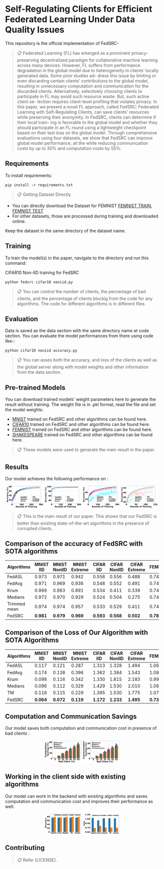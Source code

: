 

# Self-Regulating Clients for Efficient Federated Learning Under Data Quality Issues

This repository is the official implementation of FedSRC-

>📋 Federated Learning (FL) has emerged as a prominent privacy-
preserving decentralized paradigm for collaborative machine
learning across many devices. However, FL suffers from performance degradation in the global model due to heterogeneity in clients’ locally generated data. Some prior studies ad-
dress this issue by limiting or even discarding certain clients’
contributions to the global model, resulting in unnecessary
computation and communication for the discarded clients.
Alternatively, selectively choosing clients to participate in FL
may avoid such resource waste. But, such active client se-
lection requires client-level profiling that violates privacy. In
this paper, we present a novel FL approach, called FedSRC:
Federated Learning with Self-Regulating Clients, can
save clients’ resources while preserving their anonymity. In
FedSRC, clients can determine if their local train-
ing is favorable to the global model and whether they should
participate in an FL round using a lightweight checkpoint
based on their test loss on the global model. Through comprehensive evaluations using four datasets, we show that
FedSRC can improve global model performance, all the
while reducing communication costs by up to 30% and computation costs by 55%.

## Requirements

To install requirements:

```setup
pip install -r requirements.txt
```
>📋  Getting Dataset Directly
- You can directly download the Dataset for FEMNIST [FEMNIST TRAIN](https://drive.google.com/file/d/1dhwHcwHvgHGraG-OMXzVA4WrpiNLoqAV/view?usp=sharing), [FEMNIST TEST](https://drive.google.com/file/d/1Oe3yEPa2TruLkEOTLsZtipZjERBs-a1M/view?usp=sharing)
- For other datasets, those are processed during training and downloaded online.

Keep the dataset in the same directory of the dataset name.

## Training

To train the model(s) in the paper, navigate to the directory and run this command:


CIFAR10 Non-IID training for FedSRC
```
python fedsrc cifar10 noniid.py
```

>📋 You can control the number of clients, the percentage of bad clients, and the percentage of clients blockig from the code for any algorithms. The code for different algorithms is in different files.

## Evaluation

Data is saved as the data section with the same directory name at code section. You can evaluate the model performances from there using code like-:

```eval
python cifar10 noniid accuracy.py
```

>📋  You can asses both the accuracy, and loss of the clients as well as the global server along with model weights and other information from the data section.
>
## Pre-trained Models

You can download trained models' weight parameters here to generate the result without training. The weight file is in .pkl format, read the file and set the model weights:

- [MNIST](/Mnist/pretrain%20model/noniid) trained on FedSRC and other algorithms can be found here. 
- [CIFAR10](/Cifar10/pretrain%20model/noniid) trained on FedSRC and other algorithms can be found here. 
- [FEMNIST](/Femnist/pretrain%20model/noniid) trained on FedSRC and other algorithms can be found here.
- [SHAKESPEARE](/Shakespeare/pretrain%20model/noniid) trained on FedSRC and other algorithms can be found here.

>📋 These models were  used to generate the main result in the paper.



## Results

Our model achieves the following performance on :
<div align="center">
    <img src="Femnist/figure/femnist noniid accuracy.png" width="24%" alt="Image">
    <img src="Mnist/figure/mnist noniid accuracy.png" width="24%" alt="Image">
    <img src="Cifar10/figure/cifar10 noniid accuracy.png" width="24%" alt="Image">
    <img src="Shakespeare/figure/shakespeare noniid accuracy.png" width="24%" alt="Image">
</div>



>📋  This is the main result of our paper. This shows that our FedSRC is better than existing  state-of-the-art algorithms in the presence of corrupted clients.

## Comparison of the accuracy of FedSRC with SOTA algorithms

| Algorithms  | MNIST IID | MNIST NonIID | MNIST Extreme | CIFAR IID | CIFAR NonIID | CIFAR Extreme | FEMNIST | Shakespeare |
|-------------|------------|--------------|---------------|-----------|--------------|---------------|---------|-------------|
| FedASL     | 0.973      | 0.971        | 0.942         | 0.556     | 0.556        | 0.488         | 0.746   | 0.511       |
| FedAvg     | 0.971      | 0.969        | 0.936         | 0.548     | 0.552        | 0.491         | 0.749   | 0.499       |
| Krum       | 0.969      | 0.963        | 0.891         | 0.534     | 0.411        | 0.339         | 0.742   | 0.357       |
| Medians    | 0.972      | 0.970        | 0.929         | 0.524     | 0.504        | 0.275         | 0.742   | 0.417       |
| Trimmed mean         | 0.974      | 0.974        | 0.957         | 0.533     | 0.529        | 0.411         | 0.743   | 0.449       |
| FedSRC     | **0.981**  | **0.979**    | **0.969**     | **0.593** | **0.568**    | **0.502**     | **0.780**| **0.524**   |


## Comparison of the Loss of Our Algorithm with SOTA Algorithms

| Algorithms     | MNIST IID     | MNIST NonIID | MNIST Extreme | CIFAR IID    | CIFAR NonIID | CIFAR Extreme | FEMNIST       | Shakespeare  |
| -------------- | ------------- | ------------ | --------------| ------------ | -------------| --------------| ------------- | -------------|
| FedASL         | 0.117         | 0.121        | 0.287         | 1.313        | 1.328        | 1.494         | 1.064         | 1.655         |
| FedAvg         | 0.174         | 0.138        | 0.396         | 1.362        | 1.384        | 1.543         | 1.080         | 1.699         |
| Krum           | 0.098         | 0.116        | 0.342         | 1.330        | 1.815        | 2.183         | 0.996         | 2.315         |
| Medians        | 0.096         | 0.112        | 0.329         | 1.429        | 1.530        | 2.010         | 1.066         | 2.027         |
| TM             | 0.116         | 0.115        | 0.229         | 1.395        | 1.530        | 1.775         | 1.071         | 1.895         |
|FedSRC          | **0.064**    | **0.072**   | **0.119**    | **1.172**   | **1.233**   | **1.495**     | **0.731**    | **1.607**    |

## Computation and Communication Savings

Our model saves both computation and communication cost in presence of bad clients :
<div align="center">
    <img src="Femnist/figure/computation_savings_bar.png" width="24%" alt="Image">
    <img src="Femnist/figure/communication_savings_bar.png" width="24%" alt="Image">
</div>

## Working in the client side with existing algorithms

Our model can work in the backend with existing algorithms and saves computation and communication cost and improves their performance as well:
<div align="center">
    <img src="Femnist/figure/backend accuracy.png" width="24%" alt="Image">
    <img src="Femnist/figure/backend_loss.png" width="24%" alt="Image">
</div>

## Contributing

>📋  Refer (LICENSE). 
